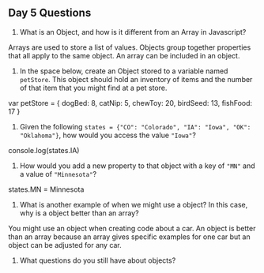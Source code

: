 ## Day 5 Questions

1. What is an Object, and how is it different from an Array in Javascript?

  Arrays are used to store a list of values. Objects group together properties that all apply to the same object. An array can be included in an object.

1. In the space below, create an Object stored to a variable named `petStore`.  This object should hold an inventory of items and the number of that item that you might find at a pet store.

var petStore = {
dogBed: 8,
catNip: 5,
chewToy: 20,
birdSeed: 13,
fishFood: 17
}

1. Given the following `states = {"CO": "Colorado", "IA": "Iowa", "OK": "Oklahoma"}`, how would you access the value `"Iowa"`?

console.log(states.IA)

1. How would you add a new property to that object with a key of `"MN"` and a value of `"Minnesota"`?

states.MN = Minnesota

1. What is another example of when we might use a object?  In this case, why is a object better than an array?

You might use an object when creating code about a car. An object is better than an array because an array gives specific examples for one car but an object can be adjusted for any car. 


1. What questions do you still have about objects?
